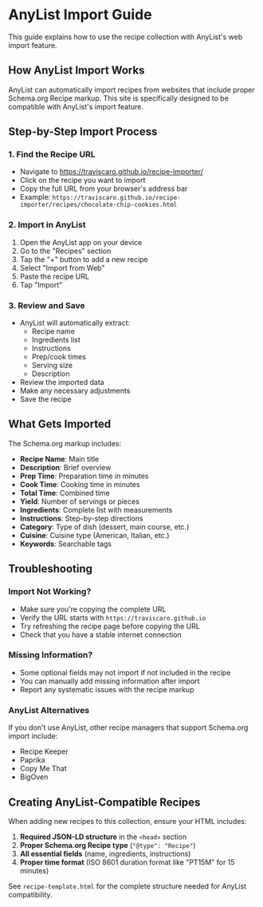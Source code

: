 # AnyList Import Guide

This guide explains how to use the recipe collection with AnyList's web import feature.

## How AnyList Import Works

AnyList can automatically import recipes from websites that include proper Schema.org Recipe markup. This site is specifically designed to be compatible with AnyList's import feature.

## Step-by-Step Import Process

### 1. Find the Recipe URL
- Navigate to https://traviscaro.github.io/recipe-importer/
- Click on the recipe you want to import
- Copy the full URL from your browser's address bar
- Example: `https://traviscaro.github.io/recipe-importer/recipes/chocolate-chip-cookies.html`

### 2. Import in AnyList
1. Open the AnyList app on your device
2. Go to the "Recipes" section
3. Tap the "+" button to add a new recipe
4. Select "Import from Web"
5. Paste the recipe URL
6. Tap "Import"

### 3. Review and Save
- AnyList will automatically extract:
  - Recipe name
  - Ingredients list
  - Instructions
  - Prep/cook times
  - Serving size
  - Description
- Review the imported data
- Make any necessary adjustments
- Save the recipe

## What Gets Imported

The Schema.org markup includes:

- **Recipe Name**: Main title
- **Description**: Brief overview
- **Prep Time**: Preparation time in minutes
- **Cook Time**: Cooking time in minutes
- **Total Time**: Combined time
- **Yield**: Number of servings or pieces
- **Ingredients**: Complete list with measurements
- **Instructions**: Step-by-step directions
- **Category**: Type of dish (dessert, main course, etc.)
- **Cuisine**: Cuisine type (American, Italian, etc.)
- **Keywords**: Searchable tags

## Troubleshooting

### Import Not Working?
- Make sure you're copying the complete URL
- Verify the URL starts with `https://traviscaro.github.io`
- Try refreshing the recipe page before copying the URL
- Check that you have a stable internet connection

### Missing Information?
- Some optional fields may not import if not included in the recipe
- You can manually add missing information after import
- Report any systematic issues with the recipe markup

### AnyList Alternatives
If you don't use AnyList, other recipe managers that support Schema.org import include:
- Recipe Keeper
- Paprika
- Copy Me That
- BigOven

## Creating AnyList-Compatible Recipes

When adding new recipes to this collection, ensure your HTML includes:

1. **Required JSON-LD structure** in the `<head>` section
2. **Proper Schema.org Recipe type** (`"@type": "Recipe"`)
3. **All essential fields** (name, ingredients, instructions)
4. **Proper time format** (ISO 8601 duration format like "PT15M" for 15 minutes)

See `recipe-template.html` for the complete structure needed for AnyList compatibility.